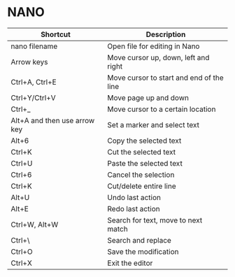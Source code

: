 # NANO

| Shortcut | Description |
|----------|-------------|
nano filename |	Open file for editing in Nano
Arrow keys | Move cursor up, down, left and right
Ctrl+A, Ctrl+E | Move cursor to start and end of the line
Ctrl+Y/Ctrl+V | Move page up and down
Ctrl+_ | Move cursor to a certain location
Alt+A and then use arrow key | Set a marker and select text
Alt+6 | Copy the selected text
Ctrl+K | Cut the selected text
Ctrl+U | Paste the selected text
Ctrl+6 | Cancel the selection
Ctrl+K | Cut/delete entire line
Alt+U | Undo last action
Alt+E | Redo last action
Ctrl+W, Alt+W | Search for text, move to next match
Ctrl+\ | Search and replace
Ctrl+O | Save the modification
Ctrl+X | Exit the editor
